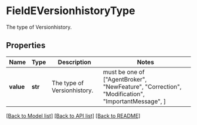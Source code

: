 # FieldEVersionhistoryType

The type of Versionhistory.

## Properties
Name | Type | Description | Notes
------------ | ------------- | ------------- | -------------
**value** | **str** | The type of Versionhistory. |  must be one of ["AgentBroker", "NewFeature", "Correction", "Modification", "ImportantMessage", ]

[[Back to Model list]](../README.md#documentation-for-models) [[Back to API list]](../README.md#documentation-for-api-endpoints) [[Back to README]](../README.md)


